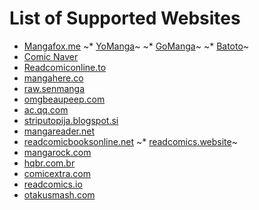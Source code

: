 # List of Supported Websites

* [Mangafox.me](http://fanfox.net/)
~* [YoManga](http://yomanga.co/)~
~* [GoManga](http://gomanga.co/)~
~* [Batoto](http://bato.to/)~
* [Comic Naver](http://comic.naver.com/index.nhn)
* [Readcomiconline.to](http://readcomiconline.to/)
* [mangahere.co](http://mangahere.co/)
* [raw.senmanga](http://raw.senmanga.com/)
* [omgbeaupeep.com](http://www.omgbeaupeep.com/)
* [ac.qq.com](http://ac.qq.com)
* [striputopija.blogspot.si](http://striputopija.blogspot.si/)
* [mangareader.net](http://www.mangareader.net/)
* [readcomicbooksonline.net](http://readcomicbooksonline.net/)
~* [readcomics.website](http://www.readcomics.website/)~
* [mangarock.com](https://mangarock.com/)
* [hqbr.com.br](https://hqbr.com.br/home)
* [comicextra.com](http://www.comicextra.com)
* [readcomics.io](https://www.readcomics.io/)
* [otakusmash.com](http://www.otakusmash.com/)